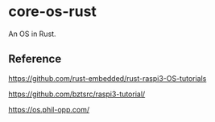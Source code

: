 # core-os-rust

An OS in Rust.

## Reference

https://github.com/rust-embedded/rust-raspi3-OS-tutorials

https://github.com/bztsrc/raspi3-tutorial/

https://os.phil-opp.com/
